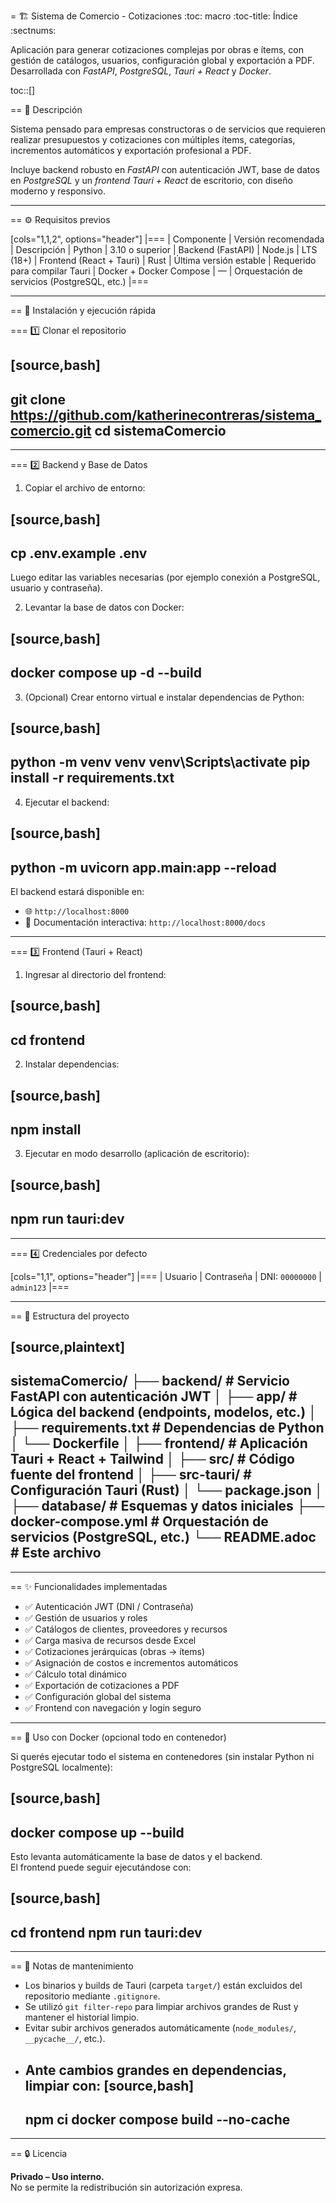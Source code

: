 = 🏗️ Sistema de Comercio - Cotizaciones
:toc: macro
:toc-title: Índice
:sectnums:

Aplicación para generar cotizaciones complejas por obras e ítems, con gestión de catálogos, usuarios, configuración global y exportación a PDF.  
Desarrollada con *FastAPI*, *PostgreSQL*, *Tauri + React* y *Docker*.

toc::[]

== 📘 Descripción

Sistema pensado para empresas constructoras o de servicios que requieren realizar presupuestos y cotizaciones con múltiples ítems, categorías, incrementos automáticos y exportación profesional a PDF.

Incluye backend robusto en *FastAPI* con autenticación JWT, base de datos en *PostgreSQL* y un *frontend Tauri + React* de escritorio, con diseño moderno y responsivo.

---

== ⚙️ Requisitos previos

[cols="1,1,2", options="header"]
|===
| Componente | Versión recomendada | Descripción
| Python | 3.10 o superior | Backend (FastAPI)
| Node.js | LTS (18+) | Frontend (React + Tauri)
| Rust | Última versión estable | Requerido para compilar Tauri
| Docker + Docker Compose | — | Orquestación de servicios (PostgreSQL, etc.)
|===

---

== 🚀 Instalación y ejecución rápida

=== 1️⃣ Clonar el repositorio

[source,bash]
----
git clone https://github.com/katherinecontreras/sistema_comercio.git
cd sistemaComercio
----

---

=== 2️⃣ Backend y Base de Datos

1. Copiar el archivo de entorno:

[source,bash]
----
cp .env.example .env
----

Luego editar las variables necesarias (por ejemplo conexión a PostgreSQL, usuario y contraseña).

2. Levantar la base de datos con Docker:

[source,bash]
----
docker compose up -d --build
----

3. (Opcional) Crear entorno virtual e instalar dependencias de Python:

[source,bash]
----
python -m venv venv
venv\Scripts\activate
pip install -r requirements.txt
----

4. Ejecutar el backend:

[source,bash]
----
python -m uvicorn app.main:app --reload
----

El backend estará disponible en:
- 🌐 `http://localhost:8000`
- 📄 Documentación interactiva: `http://localhost:8000/docs`

---

=== 3️⃣ Frontend (Tauri + React)

1. Ingresar al directorio del frontend:

[source,bash]
----
cd frontend
----

2. Instalar dependencias:

[source,bash]
----
npm install
----

3. Ejecutar en modo desarrollo (aplicación de escritorio):

[source,bash]
----
npm run tauri:dev
----

---

=== 4️⃣ Credenciales por defecto

[cols="1,1", options="header"]
|===
| Usuario | Contraseña
| DNI: `00000000` | `admin123`
|===

---

== 📁 Estructura del proyecto

[source,plaintext]
----
sistemaComercio/
├── backend/               # Servicio FastAPI con autenticación JWT
│   ├── app/               # Lógica del backend (endpoints, modelos, etc.)
│   ├── requirements.txt   # Dependencias de Python
│   └── Dockerfile
│
├── frontend/              # Aplicación Tauri + React + Tailwind
│   ├── src/               # Código fuente del frontend
│   ├── src-tauri/         # Configuración Tauri (Rust)
│   └── package.json
│
├── database/              # Esquemas y datos iniciales
├── docker-compose.yml     # Orquestación de servicios (PostgreSQL, etc.)
└── README.adoc            # Este archivo
----

---

== ✨ Funcionalidades implementadas

* ✅ Autenticación JWT (DNI / Contraseña)
* ✅ Gestión de usuarios y roles
* ✅ Catálogos de clientes, proveedores y recursos
* ✅ Carga masiva de recursos desde Excel
* ✅ Cotizaciones jerárquicas (obras → ítems)
* ✅ Asignación de costos e incrementos automáticos
* ✅ Cálculo total dinámico
* ✅ Exportación de cotizaciones a PDF
* ✅ Configuración global del sistema
* ✅ Frontend con navegación y login seguro

---

== 🐳 Uso con Docker (opcional todo en contenedor)

Si querés ejecutar todo el sistema en contenedores (sin instalar Python ni PostgreSQL localmente):

[source,bash]
----
docker compose up --build
----

Esto levanta automáticamente la base de datos y el backend.  
El frontend puede seguir ejecutándose con:

[source,bash]
----
cd frontend
npm run tauri:dev
----

---

== 🧹 Notas de mantenimiento

* Los binarios y builds de Tauri (carpeta `target/`) están excluidos del repositorio mediante `.gitignore`.
* Se utilizó `git filter-repo` para limpiar archivos grandes de Rust y mantener el historial limpio.
* Evitar subir archivos generados automáticamente (`node_modules/`, `__pycache__/`, etc.).
* Ante cambios grandes en dependencias, limpiar con:
  [source,bash]
  ----
  npm ci
  docker compose build --no-cache
  ----

---

== 🔒 Licencia

**Privado – Uso interno.**  
No se permite la redistribución sin autorización expresa.

